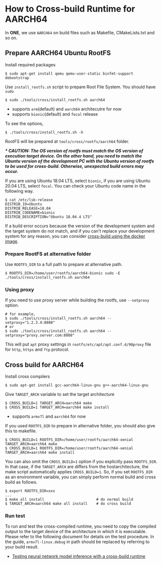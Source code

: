 # How to Cross-build Runtime for AARCH64

In **ONE**, we use `AARCH64` on build files such as Makefile, CMakeLists.txt and so on.

## Prepare AARCH64 Ubuntu RootFS

Install required packages

```
$ sudo apt-get install qemu qemu-user-static binfmt-support debootstrap
```

Use `install_rootfs.sh` script to prepare Root File System. You should have `sudo`

```
$ sudo ./tools/cross/install_rootfs.sh aarch64
```
- supports `arm`(default) and `aarch64` architecutre for now
- supports `bionic`(default) and `focal` release

To see the options,
```
$ ./tools/cross/install_rootfs.sh -h
```

RootFS will be prepared at `tools/cross/rootfs/aarch64` folder.

***\* CAUTION: The OS version of rootfs must match the OS version of execution target device. On the other hand, you need to match the Ubuntu version of the development PC with the Ubuntu version of rootfs to be used for cross-build. Otherwise, unexpected build errors may occur.***

If you are using Ubuntu 18.04 LTS, select `bionic`, if you are using Ubuntu 20.04 LTS, select `focal`. You can check your Ubuntu code name in the following way.

```
$ cat /etc/lsb-release
DISTRIB_ID=Ubuntu
DISTRIB_RELEASE=18.04
DISTRIB_CODENAME=bionic
DISTRIB_DESCRIPTION="Ubuntu 18.04.4 LTS"
```

If a build error occurs because the version of the development system and the target system do not match, and if you can't replace your development system for any reason, you can consider [cross-build using the docker image](how-to-build-runtime-using-prebuilt-docker-image.md).

### Prepare RootFS at alternative folder

Use `ROOTFS_DIR` to a full path to prepare at alternative path.

```
$ ROOTFS_DIR=/home/user/rootfs/aarch64-bionic sudo -E ./tools/cross/install_rootfs.sh aarch64
```

### Using proxy

If you need to use proxy server while building the rootfs, use `--setproxy` option.

```
# for example,
$ sudo ./tools/cross/install_rootfs.sh aarch64 --setproxy="1.2.3.4:8080"
# or
$ sudo ./tools/cross/install_rootfs.sh aarch64 --setproxy="proxy.server.com:8888"
```

This will put `apt` proxy settings in `rootfs/etc/apt/apt.conf.d/90proxy` file
for `http`, `https` and `ftp` protocol.

## Cross build for AARCH64

Install cross compilers
```
$ sudo apt-get install gcc-aarch64-linux-gnu g++-aarch64-linux-gnu
```

Give `TARGET_ARCH` variable to set the target architecture
```
$ CROSS_BUILD=1 TARGET_ARCH=aarch64 make
$ CROSS_BUILD=1 TARGET_ARCH=aarch64 make install
```
- supports `armv7l` and `aarch64` for now

If you used `ROOTFS_DIR` to prepare in alternative folder,
you should also give this to makefile.
```
$ CROSS_BUILD=1 ROOTFS_DIR=/home/user/rootfs/aarch64-xenial TARGET_ARCH=aarch64 make
$ CROSS_BUILD=1 ROOTFS_DIR=/home/user/rootfs/aarch64-xenial TARGET_ARCH=aarch64 make install
```
You can also omit the `CROSS_BUILD=1` option if you explicitly pass `ROOTFS_DIR`. In that case, if
the `TARGET_ARCH` are differs from the hostarchitecture, the make script automatically applies
`CROSS_BUILD=1`. So, if you set `ROOTFS_DIR` as an environment variable, you can simply perform
normal build and cross build as follows.

```
$ export ROOTFS_DIR=xxx
...
$ make all install                        # do normal build
$ TARGET_ARCH=aarch64 make all install    # do cross build
```

### Run test

To run and test the cross-compiled runtime, you need to copy the compiled output to the target device of the architecture in which it is executable. Please refer to the following document for details on the test procedure. In the guide, `armv7l-linux.debug` in path should be replaced by referring to your build result.

- [Testing neural network model inference with a cross-build runtime](./how-to-cross-build-runtime-for-arm.md#run-test)
